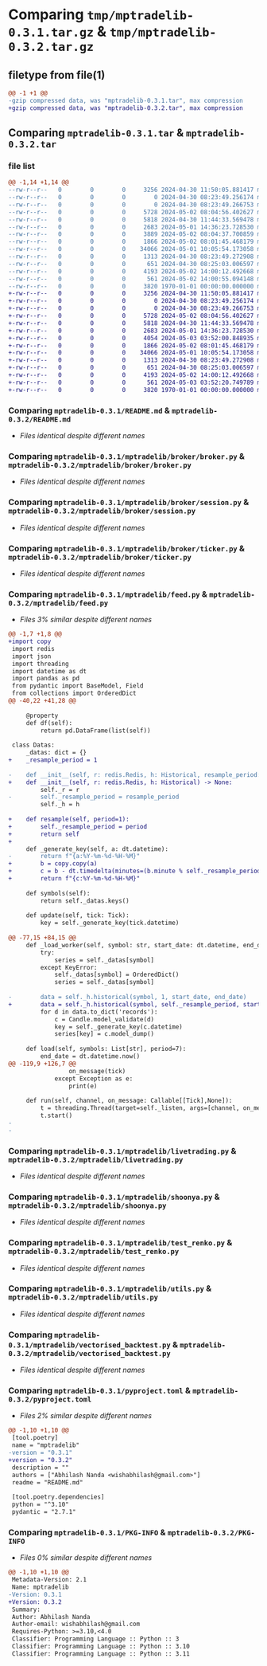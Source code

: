 # Comparing `tmp/mptradelib-0.3.1.tar.gz` & `tmp/mptradelib-0.3.2.tar.gz`

## filetype from file(1)

```diff
@@ -1 +1 @@
-gzip compressed data, was "mptradelib-0.3.1.tar", max compression
+gzip compressed data, was "mptradelib-0.3.2.tar", max compression
```

## Comparing `mptradelib-0.3.1.tar` & `mptradelib-0.3.2.tar`

### file list

```diff
@@ -1,14 +1,14 @@
--rw-r--r--   0        0        0     3256 2024-04-30 11:50:05.881417 mptradelib-0.3.1/README.md
--rw-r--r--   0        0        0        0 2024-04-30 08:23:49.256174 mptradelib-0.3.1/mptradelib/__init__.py
--rw-r--r--   0        0        0        0 2024-04-30 08:23:49.266753 mptradelib-0.3.1/mptradelib/broker/__init__.py
--rw-r--r--   0        0        0     5728 2024-05-02 08:04:56.402627 mptradelib-0.3.1/mptradelib/broker/broker.py
--rw-r--r--   0        0        0     5818 2024-04-30 11:44:33.569478 mptradelib-0.3.1/mptradelib/broker/session.py
--rw-r--r--   0        0        0     2683 2024-05-01 14:36:23.728530 mptradelib-0.3.1/mptradelib/broker/ticker.py
--rw-r--r--   0        0        0     3889 2024-05-02 08:04:37.700859 mptradelib-0.3.1/mptradelib/feed.py
--rw-r--r--   0        0        0     1866 2024-05-02 08:01:45.468179 mptradelib-0.3.1/mptradelib/livetrading.py
--rw-r--r--   0        0        0    34066 2024-05-01 10:05:54.173058 mptradelib-0.3.1/mptradelib/shoonya.py
--rw-r--r--   0        0        0     1313 2024-04-30 08:23:49.272908 mptradelib-0.3.1/mptradelib/test_renko.py
--rw-r--r--   0        0        0      651 2024-04-30 08:25:03.006597 mptradelib-0.3.1/mptradelib/utils.py
--rw-r--r--   0        0        0     4193 2024-05-02 14:00:12.492668 mptradelib-0.3.1/mptradelib/vectorised_backtest.py
--rw-r--r--   0        0        0      561 2024-05-02 14:00:55.094148 mptradelib-0.3.1/pyproject.toml
--rw-r--r--   0        0        0     3820 1970-01-01 00:00:00.000000 mptradelib-0.3.1/PKG-INFO
+-rw-r--r--   0        0        0     3256 2024-04-30 11:50:05.881417 mptradelib-0.3.2/README.md
+-rw-r--r--   0        0        0        0 2024-04-30 08:23:49.256174 mptradelib-0.3.2/mptradelib/__init__.py
+-rw-r--r--   0        0        0        0 2024-04-30 08:23:49.266753 mptradelib-0.3.2/mptradelib/broker/__init__.py
+-rw-r--r--   0        0        0     5728 2024-05-02 08:04:56.402627 mptradelib-0.3.2/mptradelib/broker/broker.py
+-rw-r--r--   0        0        0     5818 2024-04-30 11:44:33.569478 mptradelib-0.3.2/mptradelib/broker/session.py
+-rw-r--r--   0        0        0     2683 2024-05-01 14:36:23.728530 mptradelib-0.3.2/mptradelib/broker/ticker.py
+-rw-r--r--   0        0        0     4054 2024-05-03 03:52:00.848935 mptradelib-0.3.2/mptradelib/feed.py
+-rw-r--r--   0        0        0     1866 2024-05-02 08:01:45.468179 mptradelib-0.3.2/mptradelib/livetrading.py
+-rw-r--r--   0        0        0    34066 2024-05-01 10:05:54.173058 mptradelib-0.3.2/mptradelib/shoonya.py
+-rw-r--r--   0        0        0     1313 2024-04-30 08:23:49.272908 mptradelib-0.3.2/mptradelib/test_renko.py
+-rw-r--r--   0        0        0      651 2024-04-30 08:25:03.006597 mptradelib-0.3.2/mptradelib/utils.py
+-rw-r--r--   0        0        0     4193 2024-05-02 14:00:12.492668 mptradelib-0.3.2/mptradelib/vectorised_backtest.py
+-rw-r--r--   0        0        0      561 2024-05-03 03:52:20.749789 mptradelib-0.3.2/pyproject.toml
+-rw-r--r--   0        0        0     3820 1970-01-01 00:00:00.000000 mptradelib-0.3.2/PKG-INFO
```

### Comparing `mptradelib-0.3.1/README.md` & `mptradelib-0.3.2/README.md`

 * *Files identical despite different names*

### Comparing `mptradelib-0.3.1/mptradelib/broker/broker.py` & `mptradelib-0.3.2/mptradelib/broker/broker.py`

 * *Files identical despite different names*

### Comparing `mptradelib-0.3.1/mptradelib/broker/session.py` & `mptradelib-0.3.2/mptradelib/broker/session.py`

 * *Files identical despite different names*

### Comparing `mptradelib-0.3.1/mptradelib/broker/ticker.py` & `mptradelib-0.3.2/mptradelib/broker/ticker.py`

 * *Files identical despite different names*

### Comparing `mptradelib-0.3.1/mptradelib/feed.py` & `mptradelib-0.3.2/mptradelib/feed.py`

 * *Files 3% similar despite different names*

```diff
@@ -1,7 +1,8 @@
+import copy
 import redis
 import json
 import threading
 import datetime as dt
 import pandas as pd
 from pydantic import BaseModel, Field
 from collections import OrderedDict
@@ -40,22 +41,28 @@
 
     @property
     def df(self):
         return pd.DataFrame(list(self))
 
 class Datas:
     _datas: dict = {}
+    _resample_period = 1
 
-    def __init__(self, r: redis.Redis, h: Historical, resample_period: int = 1) -> None:
+    def __init__(self, r: redis.Redis, h: Historical) -> None:
         self._r = r
-        self._resample_period = resample_period
         self._h = h
 
+    def resample(self, period=1):
+        self._resample_period = period
+        return self
+
     def _generate_key(self, a: dt.datetime):
-        return f"{a:%Y-%m-%d-%H-%M}"
+        b = copy.copy(a)
+        c = b - dt.timedelta(minutes=(b.minute % self._resample_period))
+        return f"{c:%Y-%m-%d-%H-%M}"
     
     def symbols(self):
         return self._datas.keys()
 
     def update(self, tick: Tick):
         key = self._generate_key(tick.datetime)
 
@@ -77,15 +84,15 @@
     def _load_worker(self, symbol: str, start_date: dt.datetime, end_date: dt.datetime):
         try:
             series = self._datas[symbol]
         except KeyError:
             self._datas[symbol] = OrderedDict()
             series = self._datas[symbol]
 
-        data = self._h.historical(symbol, 1, start_date, end_date)
+        data = self._h.historical(symbol, self._resample_period, start_date, end_date)
         for d in data.to_dict('records'):
             c = Candle.model_validate(d)
             key = self._generate_key(c.datetime)
             series[key] = c.model_dump()
 
     def load(self, symbols: List[str], period=7):
         end_date = dt.datetime.now()
@@ -119,9 +126,7 @@
                 on_message(tick)
             except Exception as e:
                 print(e)
 
     def run(self, channel, on_message: Callable[[Tick],None]):
         t = threading.Thread(target=self._listen, args=[channel, on_message])
         t.start()
-        
-
```

### Comparing `mptradelib-0.3.1/mptradelib/livetrading.py` & `mptradelib-0.3.2/mptradelib/livetrading.py`

 * *Files identical despite different names*

### Comparing `mptradelib-0.3.1/mptradelib/shoonya.py` & `mptradelib-0.3.2/mptradelib/shoonya.py`

 * *Files identical despite different names*

### Comparing `mptradelib-0.3.1/mptradelib/test_renko.py` & `mptradelib-0.3.2/mptradelib/test_renko.py`

 * *Files identical despite different names*

### Comparing `mptradelib-0.3.1/mptradelib/utils.py` & `mptradelib-0.3.2/mptradelib/utils.py`

 * *Files identical despite different names*

### Comparing `mptradelib-0.3.1/mptradelib/vectorised_backtest.py` & `mptradelib-0.3.2/mptradelib/vectorised_backtest.py`

 * *Files identical despite different names*

### Comparing `mptradelib-0.3.1/pyproject.toml` & `mptradelib-0.3.2/pyproject.toml`

 * *Files 2% similar despite different names*

```diff
@@ -1,10 +1,10 @@
 [tool.poetry]
 name = "mptradelib"
-version = "0.3.1"
+version = "0.3.2"
 description = ""
 authors = ["Abhilash Nanda <wishabhilash@gmail.com>"]
 readme = "README.md"
 
 [tool.poetry.dependencies]
 python = "^3.10"
 pydantic = "2.7.1"
```

### Comparing `mptradelib-0.3.1/PKG-INFO` & `mptradelib-0.3.2/PKG-INFO`

 * *Files 0% similar despite different names*

```diff
@@ -1,10 +1,10 @@
 Metadata-Version: 2.1
 Name: mptradelib
-Version: 0.3.1
+Version: 0.3.2
 Summary: 
 Author: Abhilash Nanda
 Author-email: wishabhilash@gmail.com
 Requires-Python: >=3.10,<4.0
 Classifier: Programming Language :: Python :: 3
 Classifier: Programming Language :: Python :: 3.10
 Classifier: Programming Language :: Python :: 3.11
```

